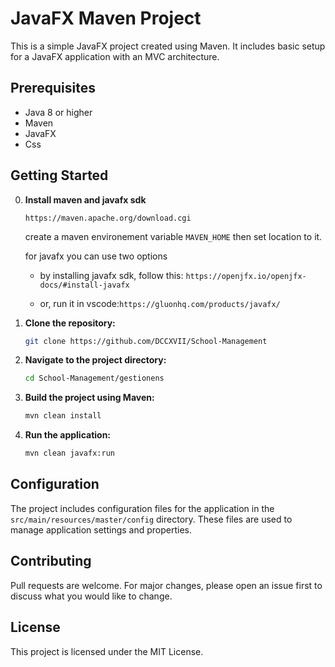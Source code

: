 # JavaFX Maven Project

This is a simple JavaFX project created using Maven. It includes basic setup for a JavaFX application with an MVC architecture.

## Prerequisites

- Java 8 or higher
- Maven
- JavaFX
- Css

## Getting Started

0. **Install maven and javafx sdk**
   ```
   https://maven.apache.org/download.cgi
   ```
   create a maven environement variable ```MAVEN_HOME``` then set location to it.

   for javafx you can use two options

   - by installing javafx sdk, follow this: ``` https://openjfx.io/openjfx-docs/#install-javafx ```

   - or, run it in vscode:```https://gluonhq.com/products/javafx/```


1. **Clone the repository:**

   ```bash
   git clone https://github.com/DCCXVII/School-Management
   ```

2. **Navigate to the project directory:**

   ```bash
   cd School-Management/gestionens
   ```

3. **Build the project using Maven:**

   ```bash
   mvn clean install
   ```

4. **Run the application:**

   ```bash
   mvn clean javafx:run
   ```

## Configuration

The project includes configuration files for the application in the `src/main/resources/master/config` directory. These files are used to manage application settings and properties.

## Contributing

Pull requests are welcome. For major changes, please open an issue first to discuss what you would like to change.

## License

This project is licensed under the MIT License.
